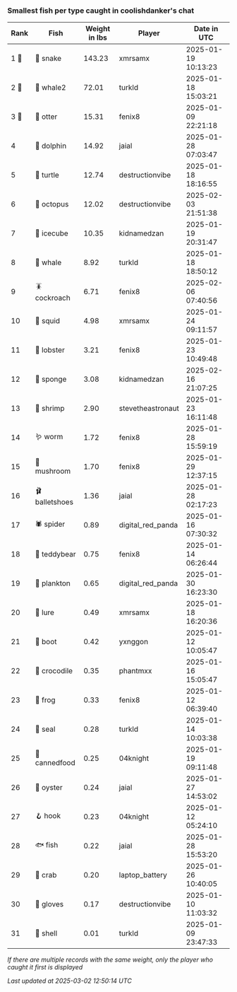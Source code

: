 ### Smallest fish per type caught in coolishdanker's chat
| Rank | Fish | Weight in lbs | Player | Date in UTC |
|------|--------|-----------|---------|------|
| 1 🥇  | 🐍 snake | 143.23 | xmrsamx | 2025-01-19 10:13:23 |
| 2 🥈  | 🐋 whale2 | 72.01 | turkld | 2025-01-18 15:03:21 |
| 3 🥉  | 🦦 otter | 15.31 | fenix8 | 2025-01-09 22:21:18 |
| 4  | 🐬 dolphin | 14.92 | jaial | 2025-01-28 07:03:47 |
| 5  | 🐢 turtle | 12.74 | destructionvibe | 2025-01-18 18:16:55 |
| 6  | 🐙 octopus | 12.02 | destructionvibe | 2025-02-03 21:51:38 |
| 7  | 🧊 icecube | 10.35 | kidnamedzan | 2025-01-19 20:31:47 |
| 8  | 🐳 whale | 8.92 | turkld | 2025-01-18 18:50:12 |
| 9  | 🪳 cockroach | 6.71 | fenix8 | 2025-02-06 07:40:56 |
| 10  | 🦑 squid | 4.98 | xmrsamx | 2025-01-24 09:11:57 |
| 11  | 🦞 lobster | 3.21 | fenix8 | 2025-01-23 10:49:48 |
| 12  | 🧽 sponge | 3.08 | kidnamedzan | 2025-02-16 21:07:25 |
| 13  | 🦐 shrimp | 2.90 | stevetheastronaut | 2025-01-23 16:11:48 |
| 14  | 🪱 worm | 1.72 | fenix8 | 2025-01-28 15:59:19 |
| 15  | 🍄 mushroom | 1.70 | fenix8 | 2025-01-29 12:37:15 |
| 16  | 🩰 balletshoes | 1.36 | jaial | 2025-01-28 02:17:23 |
| 17  | 🕷️ spider | 0.89 | digital_red_panda | 2025-01-16 07:30:32 |
| 18  | 🧸 teddybear | 0.75 | fenix8 | 2025-01-14 06:26:44 |
| 19  | 🦠 plankton | 0.65 | digital_red_panda | 2025-01-30 16:23:30 |
| 20  | 🎏 lure | 0.49 | xmrsamx | 2025-01-18 16:20:36 |
| 21  | 👢 boot | 0.42 | yxnggon | 2025-01-12 10:05:47 |
| 22  | 🐊 crocodile | 0.35 | phantmxx | 2025-01-16 15:05:47 |
| 23  | 🐸 frog | 0.33 | fenix8 | 2025-01-12 06:39:40 |
| 24  | 🦭 seal | 0.28 | turkld | 2025-01-14 10:03:38 |
| 25  | 🥫 cannedfood | 0.25 | 04knight | 2025-01-19 09:11:48 |
| 26  | 🦪 oyster | 0.24 | jaial | 2025-01-27 14:53:02 |
| 27  | 🪝 hook | 0.23 | 04knight | 2025-01-12 05:24:10 |
| 28  | 🐟 fish | 0.22 | jaial | 2025-01-28 15:53:20 |
| 29  | 🦀 crab | 0.20 | laptop_battery | 2025-01-26 10:40:05 |
| 30  | 🧤 gloves | 0.17 | destructionvibe | 2025-01-10 11:03:32 |
| 31  | 🐚 shell | 0.01 | turkld | 2025-01-09 23:47:33 |

_If there are multiple records with the same weight, only the player who caught it first is displayed_

_Last updated at 2025-03-02 12:50:14 UTC_